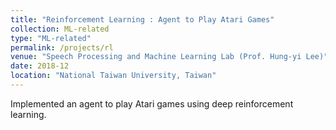 ```yaml
---
title: "Reinforcement Learning : Agent to Play Atari Games"
collection: ML-related
type: "ML-related"
permalink: /projects/rl
venue: "Speech Processing and Machine Learning Lab (Prof. Hung-yi Lee)"
date: 2018-12
location: "National Taiwan University, Taiwan"
---
```


<!-- [More information here]() -->
Implemented an agent to play Atari games using deep reinforcement learning.



